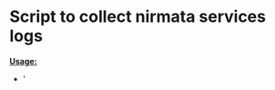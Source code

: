 # Script to collect nirmata services logs

<ins>**Usage:**</ins>

- '<script> <NirmataURL> <Nirmata-service> <Namespace>'
- Eg: <script> https://www.nirmata.io <Nirmata-service> <Namespace>
- Eg: <script> https://www.nirmata.io config nirmata
- "Nirmata Services: activity,catalog,cluster,config,environments,users"
